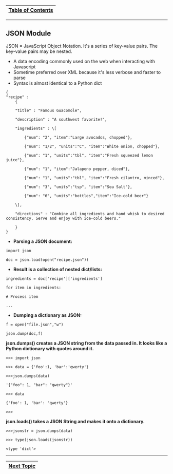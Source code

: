 |[Table of Contents](/00-Table-of-Contents.md)|
|---|

---

## JSON Module

JSON = JavaScript Object Notation. It's a series of key-value pairs. The key-value pairs may be nested.

* A data encoding commonly used on the web when interacting with Javascript 
* Sometime preferred over XML because it's less verbose and faster to parse 
* Syntax is almost identical to a Python dict

```text
{
"recipe" : 
    {

    "title" : "Famous Guacomole",

    "description" : "A southwest favorite!",

    "ingredients" : \[

        {"num": "2", "item":"Large avocados, chopped"},

        {"num": "1/2", "units":"C", "item":"White onion, chopped"},

        {"num": "1", "units":"tbl", "item":"Fresh squeezed lemon juice"},

        {"num": "1", "item":"Jalapeno pepper, diced"},

        {"num": "1", "units":"tbl", "item":"Fresh cilantro, minced"}, 

        {"num": "3", "units":"tsp", "item":"Sea Salt"}, 

        {"num": "6", "units":"bottles","item":"Ice-cold beer"} 

    \],      

    "directions" : "Combine all ingredients and hand whisk to desired consistency. Serve and enjoy with ice-cold beers."  

    } 
}
```

* **Parsing a JSON document:**

`import json`

`doc = json.load(open("recipe.json"))`

* **Result is a collection of nested dict/lists:**

`ingredients = doc['recipe']['ingredients']`

`for item in ingredients:`

`# Process item`

`...`

* **Dumping a dictionary as JSON:**

`f = open("file.json","w")`

`json.dump(doc,f)`

**json.dumps\(\) creates a JSON string from the data passed in. It looks like a Python dictionary with quotes around it.**

`>>> import json`

`>>> data = {'foo':1, 'bar':'qwerty'}`

`>>>json.dumps(data)`

`'{"foo": 1, "bar": "qwerty"}'`

`>>> data`

`{'foo': 1, 'bar': 'qwerty'}`

`>>>`

**json.loads\(\) takes a JSON String and makes it onto a dictionary.**

`>>>jsonstr = json.dumps(data)`

`>>> type(json.loads(jsonstr))`

`<type 'dict'>`

---

|[Next Topic](/08-advanced-functionality/struct-module.md)|
|---|
